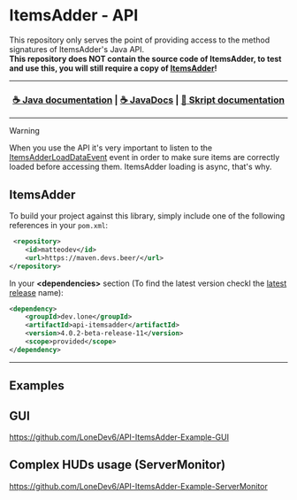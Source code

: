 # ItemsAdder - API
This repository only serves the point of providing access to the method signatures of ItemsAdder's Java API.<br>
**This repository does NOT contain the source code of ItemsAdder, to test and use this, you will still require a copy of [ItemsAdder](https://www.spigotmc.org/resources/itemsadder.73355/)!**<br>

<hr>
<h3 align="center">
<a href="https://itemsadder.devs.beer/developers/java-api">☕ Java documentation</a> | <a href="https://lonedev6.github.io/API-ItemsAdder/">☕ JavaDocs</a>  | <a href="https://itemsadder.devs.beer/developers/skript-api">📓 Skript documentation</a>
</h3>
<hr> 

> [!WARNING]  
> When you use the API it's very important to listen to the [ItemsAdderLoadDataEvent](https://github.com/LoneDev6/API-ItemsAdder/blob/master/src/main/java/dev/lone/itemsadder/api/Events/ItemsAdderLoadDataEvent.java) event in order to make sure items are correctly loaded before accessing them.
> ItemsAdder loading is async, that's why.


## ItemsAdder
To build your project against this library, simply include one of the following references in your `pom.xml`:

```xml
 <repository>
    <id>matteodev</id>
    <url>https://maven.devs.beer/</url>
</repository>
```

In your **&lt;dependencies&gt;** section (To find the latest version checkl the [latest release](https://github.com/LoneDev6/API-ItemsAdder/releases) name):
```xml
<dependency>
    <groupId>dev.lone</groupId>
    <artifactId>api-itemsadder</artifactId>
    <version>4.0.2-beta-release-11</version>
    <scope>provided</scope>
</dependency>
```

---

## Examples

## GUI
https://github.com/LoneDev6/API-ItemsAdder-Example-GUI

## Complex HUDs usage (ServerMonitor)
https://github.com/LoneDev6/API-ItemsAdder-Example-ServerMonitor
